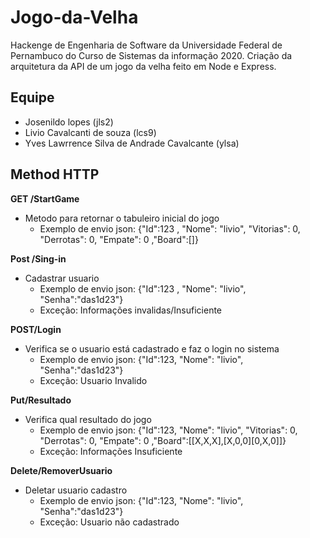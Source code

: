 # Jogo-da-Velha
Hackenge de Engenharia de Software da Universidade Federal de Pernambuco do Curso de Sistemas da informação 2020.
Criação da arquitetura da API de um jogo da velha feito em Node e Express.

## Equipe 
 - Josenildo lopes (jls2)
 - Livio Cavalcanti de souza (lcs9)
 - Yves Lawrrence Silva de Andrade Cavalcante (ylsa)

## Method HTTP

**GET /StartGame**
  - Metodo para retornar o tabuleiro inicial do jogo
    - Exemplo de envio json: {"Id":123 , "Nome": "livio", "Vitorias": 0, "Derrotas": 0, "Empate": 0 ,"Board":[]}
 
**Post /Sing-in**
  - Cadastrar usuario
    - Exemplo de envio json: {"Id":123 , "Nome": "livio", "Senha":"das1d23"}
    - Exceção: Informações invalidas/Insuficiente
  
**POST/Login**
 - Verifica se o usuario está cadastrado e faz o login no sistema
    - Exemplo de envio json: {"Id":123, "Nome": "livio", "Senha":"das1d23"}
    - Exceção: Usuario Invalido
 
 **Put/Resultado** 
- Verifica qual resultado do jogo
  - Exemplo de envio json: {"Id":123, "Nome": "livio", "Vitorias": 0, "Derrotas": 0, "Empate": 0 ,"Board":[[X,X,X],[X,0,0][0,X,0]]}
  - Exceção: Informações Insuficiente 

**Delete/RemoverUsuario**
 -  Deletar usuario cadastro
     - Exemplo de envio json: {"Id":123, "Nome": "livio", "Senha":"das1d23"}
     - Exceção: Usuario não cadastrado
